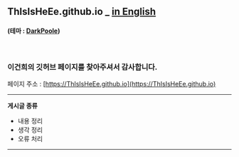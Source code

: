 ## ThIsIsHeEe.github.io _ [in English](/README_EN.md)
#### (테마 : [DarkPoole](/DarkPoole.md))
<br>

### 이건희의 깃허브 페이지를 찾아주셔서 감사합니다.

페이지 주소 : [https://ThIsIsHeEe.github.io](https://ThIsIsHeEe.github.io)

---

**게시글 종류**

- 내용 정리
- 생각 정리
- 오류 처리

---
